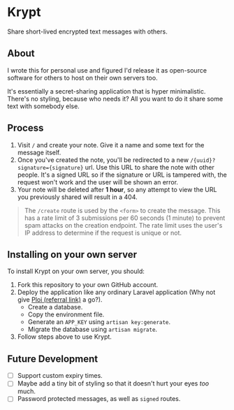 # Krypt

Share short-lived encrypted text messages with others.

## About

I wrote this for personal use and figured I'd release it as open-source software for others to host on their own servers too.

It's essentially a secret-sharing application that is hyper minimalistic. There's no styling, because who needs it? All you want to do it share some text with somebody else.

## Process

1. Visit `/` and create your note. Give it a name and some text for the message itself.
2. Once you've created the note, you'll be redirected to a new `/{uuid}?signature={signature}` url. Use this URL to share the note with other people. It's a signed URL so if the signature or URL is tampered with, the request won't work and the user will be shown an error. 
3. Your note will be deleted after **1 hour**, so any attempt to view the URL you previously shared will result in a 404.

> The `/create` route is used by the `<form>` to create the message. This has a rate limit of 3 submissions per 60 seconds (1 minute) to prevent spam attacks on the creation endpoint. The rate limit uses the user's IP address to determine if the request is unique or not.

## Installing on your own server

To install Krypt on your own server, you should:

1. Fork this repository to your own GitHub account.
2. Deploy the application like any ordinary Laravel application (Why not give [Ploi (referral link)](https://ploi.io/register?referrer=7lH81uCGeuTg45Otse3p) a go?).
    * Create a database.
    * Copy the environment file.
    * Generate an `APP_KEY` using `artisan key:generate`.
    * Migrate the database using `artisan migrate`.
3. Follow steps above to use Krypt. 

## Future Development

* [ ] Support custom expiry times.
* [ ] Maybe add a tiny bit of styling so that it doesn't hurt your eyes _too_ much.
* [ ] Password protected messages, as well as `signed` routes. 
